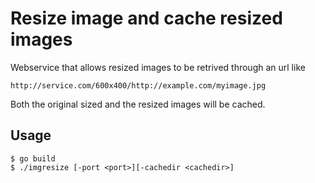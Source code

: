 # Resize image and cache resized images #
Webservice that allows resized images to be retrived through an url like
```
http://service.com/600x400/http://example.com/myimage.jpg
```

Both the original sized and the resized images will be cached.

## Usage ##
```
$ go build
$ ./imgresize [-port <port>][-cachedir <cachedir>]
```
